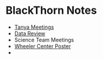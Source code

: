 # BlackThorn Notes

- [Tanya Meetings](TanyaMeetings)
- [Data Review](DataReview)
- Science Team Meetings
- [Wheeler Center Poster](WheelerCenterPoster)
- 

